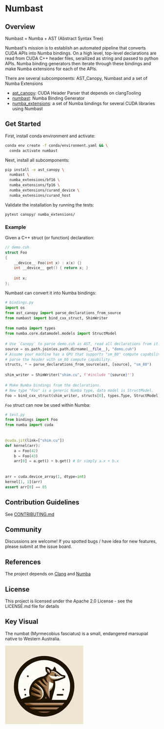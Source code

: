 # Numbast

## Overview
Numbast = Numba + AST (Abstract Syntax Tree)

Numbast's mission is to establish an automated pipeline that converts CUDA APIs into Numba bindings. On a high level, top-level declarations are read from CUDA C++ header files, serailized as string and passed to python APIs. Numba binding generators then iterate through these bindings and make Numba extensions for each of the APIs.

There are several subcomponents: AST_Canopy, Numbast and a set of Numba Extensions

- [ast_canopy](ast_canopy/README.md): CUDA Header Parser that depends on clangTooling
- [numbast](numbast/README.md): Numba Binding Generator
- [numba_extensions](numba_extensions/README.md): a set of Numba bindings for several CUDA libraries using Numbast

## Get Started

First, install conda environment and activate:

```bash
conda env create -f conda/environment.yaml && \
  conda activate numbast
```

Next, install all subcomponents:

```bash
pip install -e ast_canopy \
  numbast \
  numba_extensions/bf16 \
  numba_extensions/fp16 \
  numba_extensions/curand_device \
  numba_extensions/curand_host
```

Validate the installation by running the tests:

```bash
pytest canopy/ numba_extensions/
```

### Example

Given a C++ struct (or function) declaration:
```c++
// demo.cuh
struct Foo
{
    __device__ Foo(int x) : x(x) {}
    int __device__ get() { return x; }

    int x;
};
```

Numbast can convert it into Numba bindings:

```python
# bindings.py
import os
from ast_canopy import parse_declarations_from_source
from numbast import bind_cxx_struct, ShimWriter

from numba import types
from numba.core.datamodel.models import StructModel

# Use `Canopy` to parse demo.cuh as AST, read all declarations from it.
source = os.path.join(os.path.dirname(__file__), "demo.cuh")
# Assume your machine has a GPU that supports "sm_80" compute capability,
# parse the header with sm_80 compute capability.
structs, * = parse_declarations_from_source(ast, [source], "sm_80")

shim_writer = ShimWriter("shim.cu", f'#include "{source}"')

# Make Numba bindings from the declarations.
# New type "Foo" is a generic Numba type, data model is StructModel.
Foo = bind_cxx_struct(shim_writer, structs[0], types.Type, StructModel)
```

`Foo` struct can now be used within Numba:

```python
# test.py
from bindings import Foo
from numba import cuda


@cuda.jit(link=["shim.cu"])
def kernel(arr):
    a = Foo(42)
    b = Foo(43)
    arr[0] = a.get() + b.get() # Or simply a.x + b.x


arr = cuda.device_array(1, dtype=int)
kernel[1, 1](arr)
assert arr[0] == 85
```

## Contribution Guidelines
See [CONTRIBUTING.md](./CONTRIBUTING.md)

## Community
Discussions are welcome! If you spotted bugs / have idea for new features, please submit at the issue board.

## References
The project depends on [Clang](https://github.com/llvm/llvm-project) and [Numba](https://numba.readthedocs.io/en/stable/)

## License
This project is licensed under the Apache 2.0 License - see the LICENSE.md file for details

## Key Visual

The numbat (Myrmecobius fasciatus) is a small, endangered marsupial native to Western Australia.

![Australian Numbat](./static/numbat.png)
